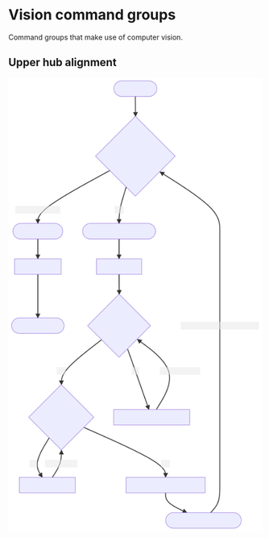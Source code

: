 # Vision command groups

Command groups that make use of computer vision.

<!-- Generate README.md with this command: mmdc -i README.template.md -o README.md -->

## Upper hub alignment

![diagram](./README-1.svg)
